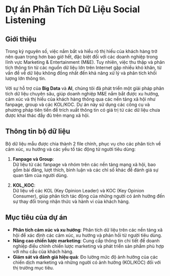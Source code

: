 # Dự án Phân Tích Dữ Liệu Social Listening  

## Giới thiệu  
Trong kỷ nguyên số, việc nắm bắt và hiểu rõ thị hiếu của khách hàng trở nên quan trọng hơn bao giờ hết, đặc biệt đối với các doanh nghiệp trong lĩnh vực Marketing & Entertainment (M&E). Tuy nhiên, việc thu thập và phân tích thông tin từ các nguồn dữ liệu lớn trên Internet gặp nhiều khó khăn, từ vấn đề về dữ liệu không đồng nhất đến khả năng xử lý và phân tích khối lượng lớn thông tin.  

Với sự hỗ trợ của **Big Data** và **AI**, chúng tôi đã phát triển một giải pháp phân tích dữ liệu chuyên sâu, giúp doanh nghiệp M&E nắm bắt được xu hướng, cảm xúc và thị hiếu của khách hàng thông qua các nền tảng xã hội như fanpage, group và các KOL/KOC. Dự án này sử dụng các công cụ và phương pháp tiên tiến để trích xuất thông tin có giá trị từ các dữ liệu chưa được khai thác đầy đủ trên mạng xã hội.  

## Thông tin bộ dữ liệu  
Bộ dữ liệu mẫu được chia thành 2 file chính, phục vụ cho các phân tích về cảm xúc, xu hướng và các yếu tố tác động từ người tiêu dùng:  

1. **Fanpage và Group**:  
   Dữ liệu từ các fanpage và nhóm trên các nền tảng mạng xã hội, bao gồm bài đăng, lượt thích, bình luận và các chỉ số khác để đánh giá sự quan tâm của người dùng.  

2. **KOL_KOC**:  
   Dữ liệu về các KOL (Key Opinion Leader) và KOC (Key Opinion Consumer), giúp phân tích tác động của những người có ảnh hưởng đến sự thay đổi trong nhận thức và hành vi của khách hàng.  

## Mục tiêu của dự án  
- **Phân tích cảm xúc và xu hướng**: Phân tích dữ liệu trên các nền tảng xã hội để xác định các cảm xúc, xu hướng và phản hồi từ người tiêu dùng.  
- **Nâng cao chiến lược marketing**: Cung cấp thông tin chi tiết để doanh nghiệp điều chỉnh chiến lược marketing và phát triển sản phẩm phù hợp với nhu cầu của khách hàng.  
- **Giám sát và đánh giá hiệu quả**: Đo lường mức độ ảnh hưởng của các chiến dịch marketing và những người có ảnh hưởng (KOL/KOC) đối với thị trường mục tiêu.  

